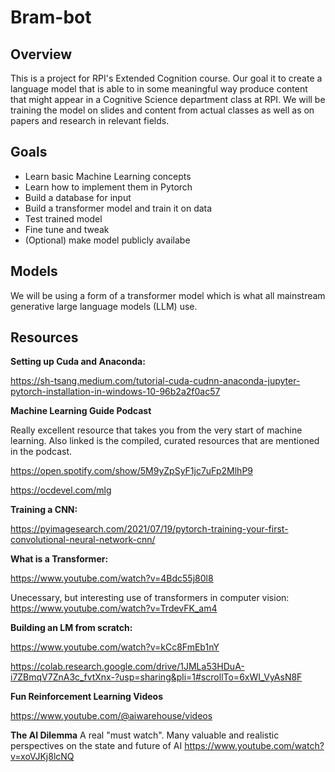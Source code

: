 # Bram-bot

## Overview
This is a project for RPI's Extended Cognition course. Our goal it to create a language model that is able to in some meaningful way produce content that might appear in a Cognitive Science department class at RPI. We will be training the model on slides and content from actual classes as well as on papers and research in relevant fields.

## Goals
- Learn basic Machine Learning concepts
- Learn how to implement them in Pytorch
- Build a database for input
- Build a transformer model and train it on data
- Test trained model
- Fine tune and tweak
- (Optional) make model publicly availabe

## Models
We will be using a form of a transformer model which is what all mainstream generative large language models (LLM) use. 

## Resources
**Setting up Cuda and Anaconda:**

https://sh-tsang.medium.com/tutorial-cuda-cudnn-anaconda-jupyter-pytorch-installation-in-windows-10-96b2a2f0ac57

**Machine Learning Guide Podcast**

Really excellent resource that takes you from the very start of machine learning. Also linked is the compiled, curated resources that are mentioned in the podcast.

https://open.spotify.com/show/5M9yZpSyF1jc7uFp2MlhP9

https://ocdevel.com/mlg

**Training a CNN:**

https://pyimagesearch.com/2021/07/19/pytorch-training-your-first-convolutional-neural-network-cnn/

**What is a Transformer:**

https://www.youtube.com/watch?v=4Bdc55j80l8

Unecessary, but interesting use of transformers in computer vision: https://www.youtube.com/watch?v=TrdevFK_am4

**Building an LM from scratch:**

https://www.youtube.com/watch?v=kCc8FmEb1nY

https://colab.research.google.com/drive/1JMLa53HDuA-i7ZBmqV7ZnA3c_fvtXnx-?usp=sharing&pli=1#scrollTo=6xWI_VyAsN8F

**Fun Reinforcement Learning Videos**

https://www.youtube.com/@aiwarehouse/videos

**The AI Dilemma**
A real "must watch". Many valuable and realistic perspectives on the state and future of AI
https://www.youtube.com/watch?v=xoVJKj8lcNQ




